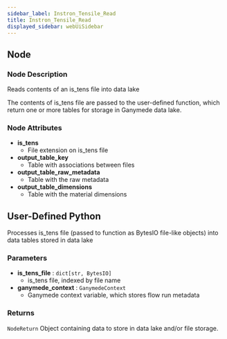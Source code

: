 ```yaml
---
sidebar_label: Instron_Tensile_Read
title: Instron_Tensile_Read
displayed_sidebar: webUiSidebar
---
```


## Node

### Node Description

Reads contents of an is_tens file into data lake

The contents of is_tens file are passed to the user-defined function, which
return one or more tables for storage in Ganymede data lake.

### Node Attributes

- **is_tens**
  - File extension on is_tens file
- **output_table_key**
  - Table with associations between files
- **output_table_raw_metadata**
  - Table with the raw metadata
- **output_table_dimensions**
  - Table with the material dimensions

## User-Defined Python

Processes is_tens file (passed to function as BytesIO file-like objects) into data tables
stored in data lake

### Parameters

- **is_tens_file** : `dict[str, BytesIO]`
  - is_tens file, indexed by file name
- **ganymede_context** : `GanymedeContext`
  - Ganymede context variable, which stores flow run metadata

### Returns

`NodeReturn`
  Object containing data to store in data lake and/or file storage.
